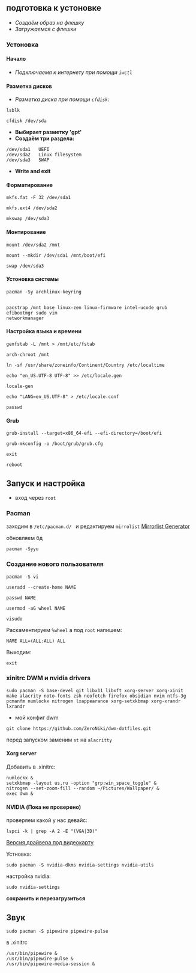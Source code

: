 ## подготовка к устоновке
- *Создаём образ на флешку*
- *Загружаемся с флешки*

### Устоновка
#### Начало

- *Подключаемя к интернету при помощи `iwctl`*

#### Разметка дисков
- *Разметка диска при помощи `cfdisk`*:
```
lsblk

cfdisk /dev/sda
```

-  **Выбирает разметку 'gpt'**
- **Создаём три раздела:**

```
/dev/sda1   UEFI
/dev/sda2   Linux filesystem
/dev/sda3   SWAP
```

- **Write and exit**

#### Форматирование
```
mkfs.fat -F 32 /dev/sda1

mkfs.ext4 /dev/sda2

mkswap /dev/sda3
```

#### Монтирование

```
mount /dev/sda2 /mnt

mount --mkdir /dev/sda1 /mnt/boot/efi

swap /dev/sda3
```

#### Устоновка системы
```
pacman -Sy archlinux-keyring


pacstrap /mnt base linux-zen linux-firmware intel-ucode grub efibootmgr sudo vim  
networkmanager
```

####  Настройка языка и времени 
```
genfstab -L /mnt > /mnt/etc/fstab
```

```
arch-chroot /mnt

ln -sf /usr/share/zoneinfo/Continent/Country /etc/localtime

echo "en_US.UTF-8 UTF-8" >> /etc/locale.gen

locale-gen

echo "LANG=en_US.UTF-8" > /etc/locale.conf

passwd
```

#### Grub
```
grub-install --target=x86_64-efi --efi-directory=/boot/efi

grub-mkconfig -o /boot/grub/grub.cfg

exit

reboot
```


## Запуск и настройка

- вход через `root`
### Pacman 
заходим в `/etc/pacman.d/ ` и редактируем `mirrolist`
[Mirrorlist Generator](https://archlinux.org/mirrorlist/)

обновляем бд 
```
pacman -Syyu
```

### Cоздание нового пользователя

```
pacman -S vi 

useradd --create-home NAME

passwd NAME

usermod -aG wheel NAME

visudo
```

Раскаментируем `%wheel` а под `root` напишем:
```
NAME ALL=(ALL:ALL) ALL
```


Выходим: 
```
exit 
```


### xinitrc DWM и nvidia drivers
```shell
sudo pacman -S base-devel git libx11 libxft xorg-server xorg-xinit make alacrity noto-fonts zsh neofetch firefox obsidian nvim ntfs-3g pcmanfm numlockx nitrogen lxappearance xorg-setxkbmap xorg-xrandr lxrandr
```


- мой конфиг dwm 
```shell 
git clone https://github.com/ZeroNiki/dwm-dotfiles.git
```

перед запуском заменим `st` на `alacritty`


#### Xorg server
Добавить в .xinitrc:
```
numlockx &
setxkbmap -layout us,ru -option "grp:win_space_toggle" &
nitrogen --set-zoom-fill --random ~/Pictures/Wallpaper/ &
exec dwm &
```


#### NVIDIA (Пока не проверено)
проверяем какой у нас девайс:
```shell
lspci -k | grep -A 2 -E "(VGA|3D)"
```

[Версия драйвера под видеокарту](https://www.nvidia.com/Download/index.aspx)

Устновка:
```shell
sudo pacman -S nvidia-dkms nvidia-settings nvidia-utils 
```

настройка nvidia:
```shell
sudo nvidia-settings
```

**сохранить и перезагрузиться** 

## Звук
```
sudo pacman -S pipewire pipewire-pulse
```

в .xinitrc 
```
/usr/bin/pipewire &
/usr/bin/pipewire-pulse &
/usr/bin/pipewire-media-session &
```














